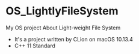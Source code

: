 # OS_LightlyFileSystem
My OS project About Light-weight File System

+ It's a project written by CLion on macOS 10.13.4
+ C++ 11 Standard
